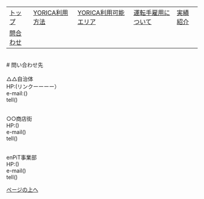 <table>
<tr>
  <td><a href = "index.html">トップ</a><br></td>
  <td><a href = ".html">YORICA利用方法</a><br></td>
  <td><a href = "https://16-2505-020-7.github.io/YORICA/TimeTable.html">YORICA利用可能エリア</a><br></td>
  <td><a href = "https://kodai1221.github.io/employment/index.html">運転手雇用について</a><br></td>
  <td><a href = "https://16-2505-0468.github.io/w046ff/dandai.html">実績紹介</a><br></td><br>
</tr>
<tr>
  <td><a href = "hoby.html">問合わせ</a><br></td>
</tr>
</table><br>
# 問い合わせ先<br><br>
△△自治体<br>
HP:(リンクーーーー）<br>
e-mail:()<br>
tell()<br><br>

○○商店街<br>
HP:()<br>
e-mail()<br>
tell()<br><br>

enPiT事業部<br>
HP:()<br>
e-mail()<br>
tell()<br>
<p><a href = "https://16-2505-0468.github.io/w046ff/toiawase.html">ページの上へ</a></p>
